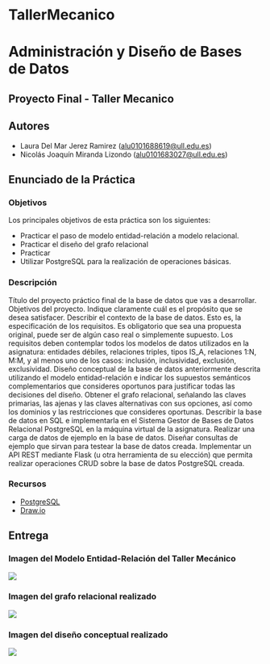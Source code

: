 # TallerMecanico
# Administración y Diseño de Bases de Datos
## Proyecto Final - Taller Mecanico 
## Autores
- Laura Del Mar Jerez Ramirez (alu0101688619@ull.edu.es)
- Nicolás Joaquín Miranda Lizondo (alu0101683027@ull.edu.es) 
## Enunciado de la Práctica
### Objetivos
Los principales objetivos de esta práctica son los siguientes:
- Practicar el paso de modelo entidad-relación a modelo relacional.
- Practicar el diseño del grafo relacional
- Practicar 
- Utilizar PostgreSQL para la realización de operaciones básicas.
### Descripción
Título del proyecto práctico final de la base de datos que vas a desarrollar.
Objetivos del proyecto. Indique claramente cuál es el propósito que se desea satisfacer.
Describir el contexto de la base de datos. Esto es, la especificación de los requisitos. Es obligatorio que sea una propuesta original, puede ser de algún caso real o simplemente supuesto. Los requisitos deben contemplar todos los modelos de datos utilizados en la asignatura: entidades débiles, relaciones triples, tipos IS_A, relaciones 1:N, M:M, y al menos uno de los casos: inclusión, inclusividad, exclusión, exclusividad.
Diseño conceptual de la base de datos anteriormente descrita utilizando el modelo entidad-relación e indicar los supuestos semánticos complementarios que consideres oportunos para justificar todas las decisiones del diseño.
Obtener el grafo relacional, señalando las claves primarias, las ajenas y las claves alternativas con sus opciones, así como los dominios y las restricciones que consideres oportunas. 
Describir la base de datos en SQL e implementarla en el Sistema Gestor de Bases de Datos Relacional PostgreSQL en la máquina virtual de la asignatura.
Realizar una carga de datos de ejemplo en la base de datos.
Diseñar consultas de ejemplo que sirvan para testear la base de datos creada.
Implementar un API REST mediante Flask (u otra herramienta de su elección) que permita realizar operaciones CRUD sobre la base de datos PostgreSQL creada.

### Recursos
- [PostgreSQL](https://www.postgresql.org/)
- [Draw.io](https://www.drawio.com/)
## Entrega
### Imagen del Modelo Entidad-Relación del Taller Mecánico
![](https://github.com/lauradelmaaar/TallerMecanico/blob/main/images/Taller_ModeloEntidadRelacion.jpg?raw=true)
### Imagen del grafo relacional realizado
![](![image](https://github.com/lauradelmaaar/TallerMecanico/assets/127884273/bb625d5b-7e77-476f-98de-e549c932cd3b))
### Imagen del diseño conceptual realizado
![](https://github.com/lauradelmaaar/TallerMecanico/blob/main/images/Taller_ModeloConceptual.jpg?raw=true)

